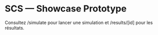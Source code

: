 # SCS — Showcase Prototype
Consultez /simulate pour lancer une simulation et /results/[id] pour les résultats.
